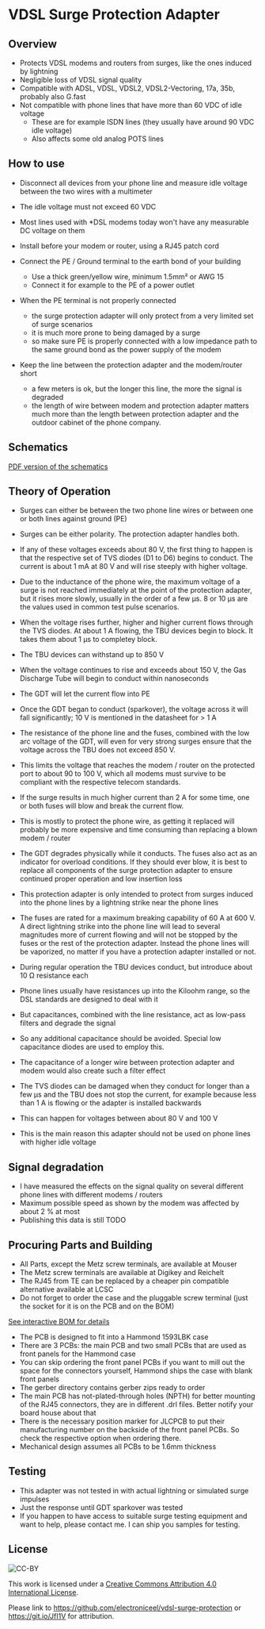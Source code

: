 VDSL Surge Protection Adapter
=============================




Overview
--------

* Protects VDSL modems and routers from surges, like the ones induced by lightning
* Negligible loss of VDSL signal quality
* Compatible with ADSL, VDSL, VDSL2, VDSL2-Vectoring, 17a, 35b, probably also G.fast
* Not compatible with phone lines that have more than 60 VDC of idle voltage
   * These are for example ISDN lines (they usually have around 90 VDC idle voltage)
   * Also affects some old analog POTS lines

How to use
----------

* Disconnect all devices from your phone line and measure idle voltage between the two wires with a multimeter
* The idle voltage must not exceed 60 VDC
* Most lines used with *DSL modems today won't have any measurable DC voltage on them

* Install before your modem or router, using a RJ45 patch cord
* Connect the PE / Ground terminal to the earth bond of your building
  * Use a thick green/yellow wire, minimum 1.5mm² or AWG 15
  * Connect it for example to the PE of a power outlet
* When the PE terminal is not properly connected
  * the surge protection adapter will only protect from a very limited set of surge scenarios
  * it is much more prone to being damaged by a surge
  * so make sure PE is properly connected with a low impedance path to the same ground bond as the power supply of the modem
* Keep the line between the protection adapter and the modem/router short
  * a few meters is ok, but the longer this line, the more the signal is degraded
  * the length of wire between modem and protection adapter matters much more than the length between protection adapter and
    the outdoor cabinet of the phone company.
   
Schematics
----------

[PDF version of the schematics](https://github.com/electroniceel/vdsl-surge-protection/raw/master/schematics.pdf)

Theory of Operation
-------------------

* Surges can either be between the two phone line wires or between one or both lines against ground (PE)
* Surges can be either polarity. The protection adapter handles both.

* If any of these voltages exceeds about 80 V, the first thing to happen is that the respective set of TVS
  diodes (D1 to D6) begins to conduct. The current is about 1 mA at 80 V and will rise steeply with higher voltage.
* Due to the inductance of the phone wire, the maximum voltage of a surge is not reached immediately at the point
  of the protection adapter, but it rises more slowly, usually in the order of a few µs. 8 or 10 µs are the values
  used in common test pulse scenarios.
* When the voltage rises further, higher and higher current flows through the TVS diodes. At about 1 A flowing, the TBU devices begin
  to block. It takes them about 1 µs to completey block.
* The TBU devices can withstand up to 850 V
* When the voltage continues to rise and exceeds about 150 V, the Gas Discharge Tube will begin to conduct within nanoseconds
* The GDT will let the current flow into PE
* Once the GDT began to conduct (sparkover), the voltage across it will fall significantly; 10 V is mentioned in the datasheet for > 1 A
* The resistance of the phone line and the fuses, combined with the low arc voltage of the GDT, will even for very strong surges
  ensure that the voltage across the TBU does not exceed 850 V.
* This limits the voltage that reaches the modem / router on the protected port to about 90 to 100 V, which all modems must survive
  to be compliant with the respective telecom standards.

* If the surge results in much higher current than 2 A for some time, one or both fuses will blow and break the current flow.
* This is mostly to protect the phone wire, as getting it replaced will probably be more expensive and time consuming than replacing
  a blown modem / router
* The GDT degrades physically while it conducts. The fuses also act as an indicator for overload conditions. If they should ever blow,
  it is best to replace all components of the surge protection adapter to ensure continued proper operation and low insertion loss

* This protection adapter is only intended to protect from surges induced into the phone lines by a lightning strike near the phone lines
* The fuses are rated for a maximum breaking capability of 60 A at 600 V. A direct lightning strike into the phone line will lead to several
  magnitudes more of current flowing and will not be stopped by the fuses or the rest of the protection adapter. Instead the phone lines will be vaporized, no matter if you have a protection adapter installed or not.
  
* During regular operation the TBU devices conduct, but introduce about 10 Ω resistance each
* Phone lines usually have resistances up into the Kiloohm range, so the DSL standards are designed to deal with it
* But capacitances, combined with the line resistance, act as low-pass filters and degrade the signal
* So any additional capacitance should be avoided. Special low capacitance diodes are used to employ this.
* The capacitance of a longer wire between protection adapter and modem would also create such a filter effect

* The TVS diodes can be damaged when they conduct for longer than a few µs and the TBU does not stop the current, 
  for example because less than 1 A is flowing or the adapter is installed backwards
* This can happen for voltages between about 80 V and 100 V
* This is the main reason this adapter should not be used on phone lines with higher idle voltage

Signal degradation
------------------

* I have measured the effects on the signal quality on several different phone lines with different modems / routers
* Maximum possible speed as shown by the modem was affected by about 2 % at most
* Publishing this data is still TODO


Procuring Parts and Building
----------------------------

* All Parts, except the Metz screw terminals, are available at Mouser
* The Metz screw terminals are available at Digikey and Reichelt
* The RJ45 from TE can be replaced by a cheaper pin compatible alternative available at LCSC
* Do not forget to order the case and the pluggable screw terminal (just the socket for it is on the PCB and on the BOM)

[See interactive BOM for details](https://github.com/electroniceel/vdsl-surge-protection/raw/master/bom/ibom.html)

* The PCB is designed to fit into a Hammond 1593LBK case
* There are 3 PCBs: the main PCB and two small PCBs that are used as front panels for the Hammond case
* You can skip ordering the front panel PCBs if you want to mill out the space for the connectors yourself, Hammond ships the case with 
  blank front panels
* The gerber directory contains gerber zips ready to order
* The main PCB has not-plated-through holes (NPTH) for better mounting of the RJ45 connectors, they are in different .drl files. Better notify
  your board house about that
* There is the necessary position marker for JLCPCB to put their manufacturing number on the backside of the front panel PCBs. So check the
  respective option when ordering there.
* Mechanical design assumes all PCBs to be 1.6mm thickness

Testing 
-------

* This adapter was not tested in with actual lightning or simulated surge impulses
* Just the response until GDT sparkover was tested
* If you happen to have access to suitable surge testing equipment and want to help, please contact me. I can ship you samples for testing.

License
-------

![CC-BY](https://licensebuttons.net/l/by/4.0/88x31.png)

This work is licensed under a [Creative Commons Attribution 4.0 International License](https://creativecommons.org/licenses/by/4.0/).

Please link to https://github.com/electroniceel/vdsl-surge-protection or https://git.io/JfI1V for attribution.
